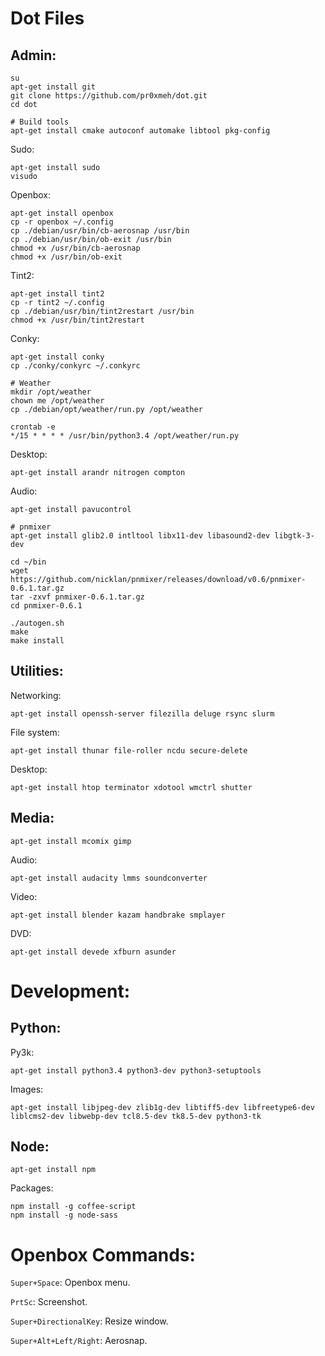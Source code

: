 Dot Files
=========

Admin:
------

    su
    apt-get install git
    git clone https://github.com/pr0xmeh/dot.git
    cd dot

    # Build tools
    apt-get install cmake autoconf automake libtool pkg-config

Sudo:

    apt-get install sudo
    visudo

Openbox:
    
    apt-get install openbox
    cp -r openbox ~/.config
    cp ./debian/usr/bin/cb-aerosnap /usr/bin
    cp ./debian/usr/bin/ob-exit /usr/bin
    chmod +x /usr/bin/cb-aerosnap
    chmod +x /usr/bin/ob-exit

Tint2:
    
    apt-get install tint2
    cp -r tint2 ~/.config
    cp ./debian/usr/bin/tint2restart /usr/bin
    chmod +x /usr/bin/tint2restart

Conky:

    apt-get install conky
    cp ./conky/conkyrc ~/.conkyrc

    # Weather
    mkdir /opt/weather
    chown me /opt/weather
    cp ./debian/opt/weather/run.py /opt/weather

    crontab -e
    */15 * * * * /usr/bin/python3.4 /opt/weather/run.py

Desktop:

    apt-get install arandr nitrogen compton

Audio:

    apt-get install pavucontrol

    # pnmixer
    apt-get install glib2.0 intltool libx11-dev libasound2-dev libgtk-3-dev

    cd ~/bin
    wget https://github.com/nicklan/pnmixer/releases/download/v0.6/pnmixer-0.6.1.tar.gz
    tar -zxvf pnmixer-0.6.1.tar.gz
    cd pnmixer-0.6.1

    ./autogen.sh
    make
    make install


Utilities:
----------

Networking:

    apt-get install openssh-server filezilla deluge rsync slurm 

File system:

    apt-get install thunar file-roller ncdu secure-delete

Desktop:

    apt-get install htop terminator xdotool wmctrl shutter


Media:
------

    apt-get install mcomix gimp

Audio:

    apt-get install audacity lmms soundconverter

Video:

    apt-get install blender kazam handbrake smplayer

DVD:

    apt-get install devede xfburn asunder



Development:
============

Python:
-------

Py3k:

    apt-get install python3.4 python3-dev python3-setuptools

Images: 

    apt-get install libjpeg-dev zlib1g-dev libtiff5-dev libfreetype6-dev liblcms2-dev libwebp-dev tcl8.5-dev tk8.5-dev python3-tk


Node:
-----

    apt-get install npm

Packages:

    npm install -g coffee-script
    npm install -g node-sass



Openbox Commands:
=================

`Super+Space`: Openbox menu.

`PrtSc`: Screenshot.

`Super+DirectionalKey`: Resize window.

`Super+Alt+Left/Right`: Aerosnap.